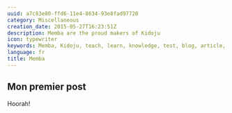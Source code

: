 ```yaml
---
uuid: a7c83e80-ffd6-11e4-8634-93e8fad97720
category: Miscellaneous
creation_date: 2015-05-27T16:23:51Z
description: Memba are the proud makers of Kidoju
icon: typewriter
keywords: Memba, Kidoju, teach, learn, knowledge, test, blog, article, documentation, ebook, video, webinar, slide
language: fr
title: Memba
---
```

## Mon premier post
Hoorah!